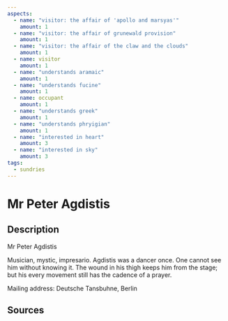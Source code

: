 ```yaml
---
aspects: 
  - name: "visitor: the affair of 'apollo and marsyas'"
    amount: 1
  - name: "visitor: the affair of grunewald provision"
    amount: 1
  - name: "visitor: the affair of the claw and the clouds"
    amount: 1
  - name: visitor
    amount: 1
  - name: "understands aramaic"
    amount: 1
  - name: "understands fucine"
    amount: 1
  - name: occupant
    amount: 1
  - name: "understands greek"
    amount: 1
  - name: "understands phryigian"
    amount: 1
  - name: "interested in heart"
    amount: 3
  - name: "interested in sky"
    amount: 3
tags:
  - sundries
---
```

# Mr Peter Agdistis
## Description
Mr Peter Agdistis

Musician, mystic, impresario. Agdistis was a dancer once. One cannot see him without knowing it. The wound in his thigh keeps him from the stage; but his every movement still has the cadence of a prayer. 

Mailing address: Deutsche Tansbuhne, Berlin
## Sources

